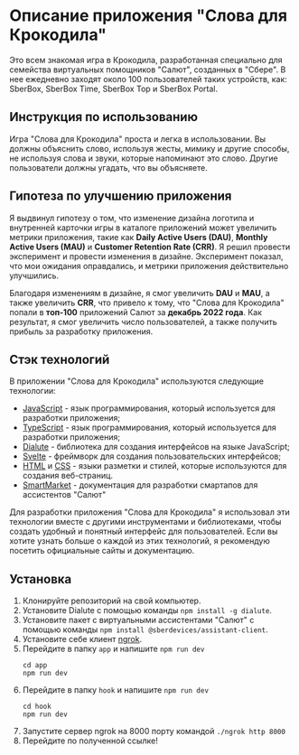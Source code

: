 # Описание приложения "Слова для Крокодила"

Это всем знакомая игра в Крокодила, разработанная специально для семейства виртуальных помощников "Салют", созданных в "Сбере". В нее ежедневно заходят около 100 пользователей таких устройств, как: SberBox, SberBox Time, SberBox Top и SberBox Portal.

## Инструкция по использованию

Игра "Слова для Крокодила" проста и легка в использовании. Вы должны объяснить слово, используя жесты, мимику и другие способы, не используя слова и звуки, которые напоминают это слово. Другие пользователи должны угадать, что вы объясняете.

## Гипотеза по улучшению приложения

Я выдвинул гипотезу о том, что изменение дизайна логотипа и внутренней карточки игры в каталоге приложений может увеличить метрики приложения, такие как **Daily Active Users (DAU)**, **Monthly Active Users (MAU)** и **Customer Retention Rate (CRR)**. Я решил провести эксперимент и провести изменения в дизайне. Эксперимент показал, что мои ожидания оправдались, и метрики приложения действительно улучшились.

Благодаря изменениям в дизайне, я смог увеличить **DAU** и **MAU**, а также увеличить **CRR**, что привело к тому, что "Слова для Крокодила" попали в **топ-100** приложений Салют за **декабрь 2022 года**. Как результат, я смог увеличить число пользователей, а также получить прибыль за разработку приложения.

## Стэк технологий

В приложении "Слова для Крокодила" используются следующие технологии:

- [JavaScript](https://developer.mozilla.org/en-US/docs/Web/JavaScript) - язык программирования, который используется для разработки приложения;
- [TypeScript](https://www.typescriptlang.org/docs/) - язык программирования, который используется для разработки приложения; 
- [Dialute](https://github.com/Dikower/Dialute) - библиотека для создания интерфейсов на языке JavaScript;
- [Svelte](https://svelte.dev/docs) - фреймворк для создания пользовательских интерфейсов;
- [HTML](https://developer.mozilla.org/en-US/docs/Web/HTML) и [CSS](https://developer.mozilla.org/en-US/docs/Web/CSS) - языки разметки и стилей, которые используются для создания веб-страниц.
- [SmartMarket](https://developers.sber.ru/docs/) - документация для разработки смартапов для ассистентов "Салют"

Для разработки приложения "Слова для Крокодила" я использовал эти технологии вместе с другими инструментами и библиотеками, чтобы создать удобный и понятный интерфейс для пользователей. Если вы хотите узнать больше о каждой из этих технологий, я рекомендую посетить официальные сайты и документацию.

## Установка

1. Клонируйте репозиторий на свой компьютер.
2. Установите Dialute с помощью команды `npm install -g dialute`.
3. Установите пакет с виртуальными ассистентами "Салют" с помощью команды `npm install @sberdevices/assistant-client`.
4. Установите себе клиент [ngrok](https://ngrok.com).
6. Перейдите в папку `app` и напишите `npm run dev`
   ```
   cd app
   npm run dev
      ```
6. Перейдите в папку `hook` и напишите `npm run dev`
   ```
   cd hook
   npm run dev
   ```
 7. Запустите сервер ngrok на 8000 порту командой `./ngrok http 8000`
 8. Перейдите по полученной ссылке!
